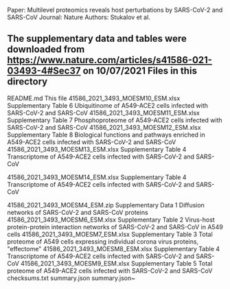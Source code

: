 Paper: Multilevel proteomics reveals host perturbations by SARS-CoV-2 and SARS-CoV
Journal: Nature
Authors: Stukalov et al.

The supplementary data and tables were downloaded from https://www.nature.com/articles/s41586-021-03493-4#Sec37 on 10/07/2021
Files in this directory
-----------------------
README.md    This file
41586_2021_3493_MOESM10_ESM.xlsx       Supplementary Table 6 Ubiquitinome of A549-ACE2 cells infected with SARS-CoV-2 and SARS-CoV 
41586_2021_3493_MOESM11_ESM.xlsx       Supplementary Table 7 Phosphoproteome of A549-ACE2 cells infected with SARS-CoV-2 and SARS-CoV 
41586_2021_3493_MOESM12_ESM.xlsx       Supplementary Table 8 Biological functions and pathways enriched in A549-ACE2 cells infected with SARS-CoV-2 and SARS-CoV 
41586_2021_3493_MOESM13_ESM.xlsx       Supplementary Table 4 Transcriptome of A549-ACE2 cells infected with SARS-CoV-2 and SARS-CoV

41586_2021_3493_MOESM14_ESM.xlsx       Supplementary Table 4 Transcriptome of A549-ACE2 cells infected with SARS-CoV-2 and SARS-CoV

41586_2021_3493_MOESM4_ESM.zip        Supplementary Data 1 Diffusion networks of SARS-CoV-2 and SARS-CoV proteins
41586_2021_3493_MOESM6_ESM.xlsx       Supplementary Table 2 Virus-host protein-protein interaction networks of SARS-CoV-2 and SARS-CoV in A549 cells
41586_2021_3493_MOESM7_ESM.xlsx       Supplementary Table 3 Total proteome of A549 cells expressing individual corona virus proteins, "effectome"
41586_2021_3493_MOESM8_ESM.xlsx       Supplementary Table 4 Transcriptome of A549-ACE2 cells infected with SARS-CoV-2 and SARS-CoV
41586_2021_3493_MOESM9_ESM.xlsx       Supplementary Table 5 Total proteome of A549-ACE2 cells infected with SARS-CoV-2 and SARS-CoV 
checksums.txt
summary.json
summary.json~
